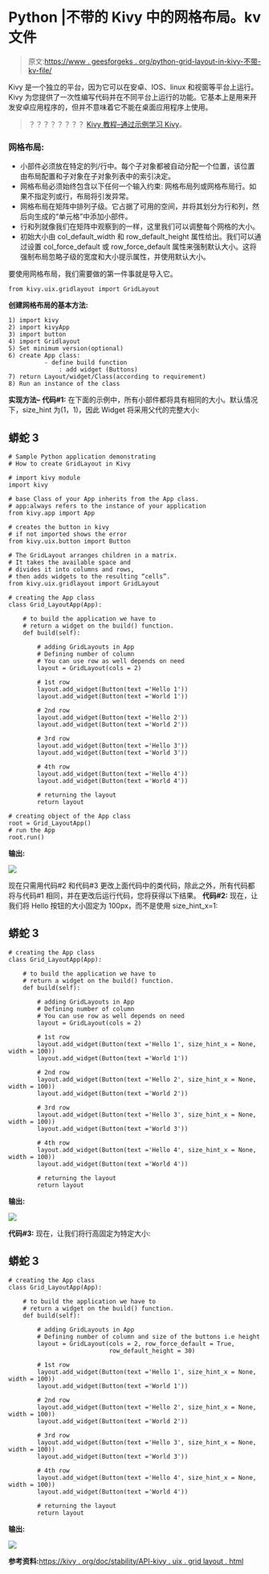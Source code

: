 # Python |不带的 Kivy 中的网格布局。kv 文件

> 原文:[https://www . geesforgeks . org/python-grid-layout-in-kivy-不带-kv-file/](https://www.geeksforgeeks.org/python-grid-layout-in-kivy-without-kv-file/)

Kivy 是一个独立的平台，因为它可以在安卓、IOS、linux 和视窗等平台上运行。Kivy 为您提供了一次性编写代码并在不同平台上运行的功能。它基本上是用来开发安卓应用程序的，但并不意味着它不能在桌面应用程序上使用。

> ？？？？？？？？ [Kivy 教程–通过示例学习 Kivy](https://www.geeksforgeeks.org/kivy-tutorial/)。

### 网格布局:

*   小部件必须放在特定的列/行中。每个子对象都被自动分配一个位置，该位置由布局配置和子对象在子对象列表中的索引决定。
*   网格布局必须始终包含以下任何一个输入约束:
    网格布局列或网格布局行。如果不指定列或行，布局将引发异常。
*   网格布局在矩阵中排列子级。它占据了可用的空间，并将其划分为行和列，然后向生成的“单元格”中添加小部件。
*   行和列就像我们在矩阵中观察到的一样，这里我们可以调整每个网格的大小。
*   初始大小由 col_default_width 和 row_default_height 属性给出。我们可以通过设置 col_force_default 或 row_force_default 属性来强制默认大小。这将强制布局忽略子级的宽度和大小提示属性，并使用默认大小。

要使用网格布局，我们需要做的第一件事就是导入它。

```
from kivy.uix.gridlayout import GridLayout 
```

**创建网格布局的基本方法:**

```
1) import kivy
2) import kivyApp
3) import button
4) import Gridlayout
5) Set minimum version(optional)
6) create App class:
          - define build function
              : add widget (Buttons)
7) return Layout/widget/Class(according to requirement)
8) Run an instance of the class
```

**实现方法–**
**代码#1:**
在下面的示例中，所有小部件都将具有相同的大小。默认情况下，size_hint 为(1，1)，因此 Widget 将采用父代的完整大小:

## 蟒蛇 3

```
# Sample Python application demonstrating 
# How to create GridLayout in Kivy

# import kivy module
import kivy

# base Class of your App inherits from the App class.  
# app:always refers to the instance of your application  
from kivy.app import App

# creates the button in kivy 
# if not imported shows the error 
from kivy.uix.button import Button

# The GridLayout arranges children in a matrix.
# It takes the available space and
# divides it into columns and rows,
# then adds widgets to the resulting “cells”.
from kivy.uix.gridlayout import GridLayout

# creating the App class
class Grid_LayoutApp(App):

    # to build the application we have to
    # return a widget on the build() function.
    def build(self):

        # adding GridLayouts in App
        # Defining number of column
        # You can use row as well depends on need
        layout = GridLayout(cols = 2)

        # 1st row
        layout.add_widget(Button(text ='Hello 1'))
        layout.add_widget(Button(text ='World 1'))

        # 2nd row
        layout.add_widget(Button(text ='Hello 2'))
        layout.add_widget(Button(text ='World 2'))

        # 3rd row
        layout.add_widget(Button(text ='Hello 3'))
        layout.add_widget(Button(text ='World 3'))

        # 4th row
        layout.add_widget(Button(text ='Hello 4'))
        layout.add_widget(Button(text ='World 4'))

        # returning the layout
        return layout

# creating object of the App class
root = Grid_LayoutApp()
# run the App
root.run()
```

**输出:**

![](img/f4033f1f8b9031fe493c3e43e3424c39.png)

现在只需用代码#2 和代码#3 更改上面代码中的类代码，除此之外，所有代码都将与代码#1 相同，并在更改后运行代码，您将获得以下结果。
**代码#2:**
现在，让我们将 Hello 按钮的大小固定为 100px，而不是使用 size_hint_x=1:

## 蟒蛇 3

```
# creating the App class
class Grid_LayoutApp(App):

    # to build the application we have to
    # return a widget on the build() function.
    def build(self):

        # adding GridLayouts in App
        # Defining number of column
        # You can use row as well depends on need
        layout = GridLayout(cols = 2)

        # 1st row
        layout.add_widget(Button(text ='Hello 1', size_hint_x = None, width = 100))
        layout.add_widget(Button(text ='World 1'))

        # 2nd row
        layout.add_widget(Button(text ='Hello 2', size_hint_x = None, width = 100))
        layout.add_widget(Button(text ='World 2'))

        # 3rd row
        layout.add_widget(Button(text ='Hello 3', size_hint_x = None, width = 100))
        layout.add_widget(Button(text ='World 3'))

        # 4th row
        layout.add_widget(Button(text ='Hello 4', size_hint_x = None, width = 100))
        layout.add_widget(Button(text ='World 4'))

        # returning the layout
        return layout
```

**输出:**

![](img/16500be1521f0f5fd2115e3d3d7d3ed8.png)

**代码#3:**
现在，让我们将行高固定为特定大小:

## 蟒蛇 3

```
# creating the App class
class Grid_LayoutApp(App):

    # to build the application we have to
    # return a widget on the build() function.
    def build(self):

        # adding GridLayouts in App
        # Defining number of column and size of the buttons i.e height
        layout = GridLayout(cols = 2, row_force_default = True,
                            row_default_height = 30)

        # 1st row
        layout.add_widget(Button(text ='Hello 1', size_hint_x = None, width = 100))
        layout.add_widget(Button(text ='World 1'))

        # 2nd row
        layout.add_widget(Button(text ='Hello 2', size_hint_x = None, width = 100))
        layout.add_widget(Button(text ='World 2'))

        # 3rd row
        layout.add_widget(Button(text ='Hello 3', size_hint_x = None, width = 100))
        layout.add_widget(Button(text ='World 3'))

        # 4th row
        layout.add_widget(Button(text ='Hello 4', size_hint_x = None, width = 100))
        layout.add_widget(Button(text ='World 4'))

        # returning the layout
        return layout
```

**输出:**

![](img/3ad3df42dc225b518818c862613c995c.png)

**参考资料:**[https://kivy . org/doc/stability/API-kivy . uix . grid layout . html](https://kivy.org/doc/stable/api-kivy.uix.gridlayout.html)